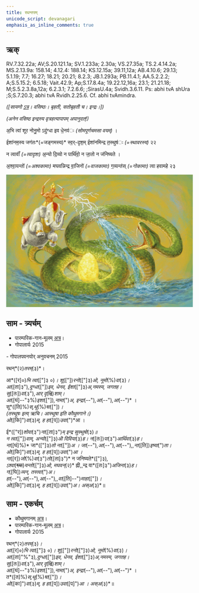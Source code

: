 ```yaml
---
title: रथन्तरम्  
unicode_script: devanagari  
emphasis_as_inline_comments: true
---   
```


## ऋक्

RV.7.32.22a; AV;S.20.121.1a; SV.1.233a; 2.30a; VS.27.35a; TS.2.4.14.2a; MS.2.13.9a: 158.14; 4.12.4: 188.14; KS.12.15a; 39.11,12a; AB.4.10.6; 29.13; 5.1.19; 7.7; 16.27; 18.21; 20.21; 8.2.3; JB.1.293a; PB.11.4.1; AA.5.2.2.2; A;S.5.15.2; 6.5.18; Vait.42.9; Ap;S.17.8.4a; 19.22.12,16a; 23.1; 21.21.18; M;S.5.2.3.8a,12a; 6.2.3.1; 7.2.6.6; ;SirasU.4a; Svidh.3.6.11. Ps: abhi tvA shUra ;S;S.7.20.3; abhi tvA Rvidh.2.25.6. Cf. abhi tvAmindra.

*([सायणो [ऽत्र](https://archive.org/stream/RgVedaWithSayanasCommentaryPart3/rv_sayanabhasya_part3#page/n438/mode/1up&sa=D&ust=1542425956195000)। वसिष्ठः। बृहती, सतोबृहती च। इन्द्रः।])*

*(अनेन वसिष्ठ इन्द्रस्य वृत्रहत्यापापम् अपानुदत्!)*

अ॒भि त्वा॑ शूर नोनु॒मो ऽदु॑ग्धा इव धे॒नव॑ः *(सोमपूर्णचमसा वयम्)* ।

ईशा॑नम॒स्य जग॑तः*(=जङ्गमस्य)* स्व॒र्-दृश॒म् ईशा॑नमिन्द्र त॒स्थुष॑ः *(=स्थावरस्य)* २२

न त्वावाँ॑ *(=त्वादृशः)* अ॒न्यो दि॒व्यो न पार्थि॑वो॒ न जा॒तो न ज॑निष्यते ।

अ॒श्वा॒यन्तो॑ *(=अश्वकामाः)* मघवन्निन्द्र वा॒जिनो॑ *(=वाजकामाः)* ग॒व्यन्त॑स् *(=गोकामाः)* त्वा हवामहे २३

![](../images/Indra-kills-vRtra-snake-with-vajra.jpg)


## साम - त्र्यर्चम्

- पारम्परिक-गान-मूलम् [अत्र](https://archive.org/stream/sAmaveda-jaiminIya-paravastu-paramparA-docs/AASHEERVACHANA%20SAAMAANI#page/n3/mode/1up)। 
- गोपालार्यः 2015  
<div class="audioEmbed" src="https://archive
.org/download/jaiminIya-sAma-gAna-paravastu-tradition-gopAla-2015/rathantaram.mp3"></div>
- गोपालपवनयोर् अनुवचनम् 2015  
<div class="audioEmbed" src="https://archive
.org/download/jaiminIya-sAma-gAna-paravastu-tradition-anuvachanam-gopAla-pavana-2015/rathantaram.mp3"></div>

रथन्*(२)*तरम्*(३)*।

आ*([र]०)*भि त्वा*(["]३ ०)*। शू*(["])*रनो*(["]३)*ओ, नूमो*(%)*वा*(३)*।  
आ*([ता]३")*,दुग्धा*(["])*इव, धेनव, ईशा*(["]३)*अ,नमस्य, जगतह।  
सु*([तः])*वा*(३")*,आर् दृ*(~~द्रि~~)*शाम्।  
आ*([घं]--"३%)*इशा*(["])*,नामा*(")*अ,  इन्द्रा*(--")*,आ*(--")*,आ*(--")* ।  
सू*([ति]%)*स्,थू*(%)*षा*(["])*।  
*(तस्थूषः इत्य् ऋचि। आस्थूषा इति कौथुमगाने।)*  
ओ*([कि]")*वा*(३)*म्, ह हा*([प])*उवा*(")*आ ।  

ई*(["र])*शोवा*(३")*ना*([ता]३")*म् इन्द्र सुस्थुषो*(३)*॥  
न त्वा*(["])*वाम्, अन्यो*(["]३)*ऒ दिविया*(३)*ह।  न*([तः])*पा*(३")*आर्थिवा*(३)*ह।  
ना*([घं]%)* जा*(["]३)*तो ना*(["])*अ । जा*(--")*,आ*(--")*,आ*(--")*,,ना*([ति])*इष्या*(")*ता।  
ओ*([कि]")*वा*(३)*म्, ह हा*([प])*उवा*(")*आ ।  
ना*([र])*जो*(%)*वा*(३")*तो*([ता]३")* न जनिष्यते*(["]३)*,  
ऽश्वा*(~~श्व्या~~)*यन्तो*(["]३)*ओ, मघवन्*(२)* ह्नी,,न्द्र वा*([तः]३")*अजिना*(३)*ह।  
ग*([घि])*व्यन्, तस्त्वा*(")*अ।  
हा*(--")*,आ*(--")*,आ*(--")*,,वा*([ति]--")*माहा*(["])*।  
ओ*([कि]")*वा*(३)*म्, ह हा*([प])*उवा*(")*अ। अस्अ*(३)*॥

## साम - एकर्चम्
- कौथुमगानम् [अत्र](https://archive.org/details/SamaVedaSanhitaWithSayanabhashyaVolume1SatyavrataSamasrami1874bis/page/n533)।
- पारम्परिक-गान-मूलम् [अत्र](https://archive.org/stream/sAmaveda-jaiminIya-paravastu-paramparA-docs/UDAKA%20SAANTHI%20SAAMAANI#page/n2/mode/1up)। 
- गोपालार्यः 2015  
<div class="audioEmbed" src="https://archive
.org/download/jaiminIya-sAma-gAna-paravastu-tradition-gopAla-2015/rathantaram-short-with-error.mp3"></div>

रथन्*(२)*तरम्*(३)*।  
आ*([र]०)*भि त्वा*(["]३ ०)*। शू*(["])*रनो*(["]३)*ओ, नूमो*(%)*वा*(३)*।  
आ*([ता]"%"३)*,दुग्धा*(["])*इव, धेनव, ईशा*(["]३)*अ,नमस्य, जगतह।  
सु*([तः])*वा*(३")*,आर् दृ*(~~द्रि~~)*शाम्।  
आ*([घं]--"३%)*इशा*(["])*,नामा*(")*अ,  इन्द्रा*(--")*,आ*(--")*,आ*(--")* ।  
त*([त]%)*स्,थू*(%)*षा*(["])*।  
ओ*([का]")*वा*(३)*म्, ह हा*([प])*उवा*([प]")*आ । अस्अ*(३)*॥